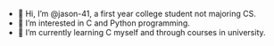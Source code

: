- 👋 Hi, I’m @jason-41, a first year college student not majoring CS.
- 👀 I’m interested in C and Python programming.
- 🌱 I’m currently learning C myself and through courses in university.

<!---
jason-41/jason-41 is a ✨ special ✨ repository because its `README.md` (this file) appears on your GitHub profile.
You can click the Preview link to take a look at your changes.
--->
